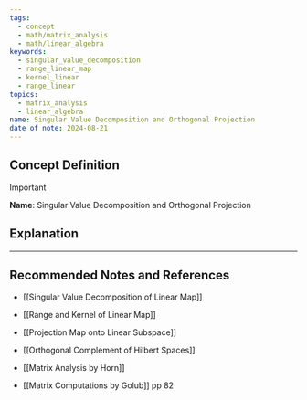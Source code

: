 ```yaml
---
tags:
  - concept
  - math/matrix_analysis
  - math/linear_algebra
keywords:
  - singular_value_decomposition
  - range_linear_map
  - kernel_linear
  - range_linear
topics:
  - matrix_analysis
  - linear_algebra
name: Singular Value Decomposition and Orthogonal Projection
date of note: 2024-08-21
---
```


## Concept Definition

>[!important]
>**Name**: Singular Value Decomposition and Orthogonal Projection



## Explanation





-----------
##  Recommended Notes and References


- [[Singular Value Decomposition of Linear Map]]
- [[Range and Kernel of Linear Map]]
- [[Projection Map onto Linear Subspace]]
- [[Orthogonal Complement of Hilbert Spaces]]



- [[Matrix Analysis by Horn]]
- [[Matrix Computations by Golub]] pp 82
